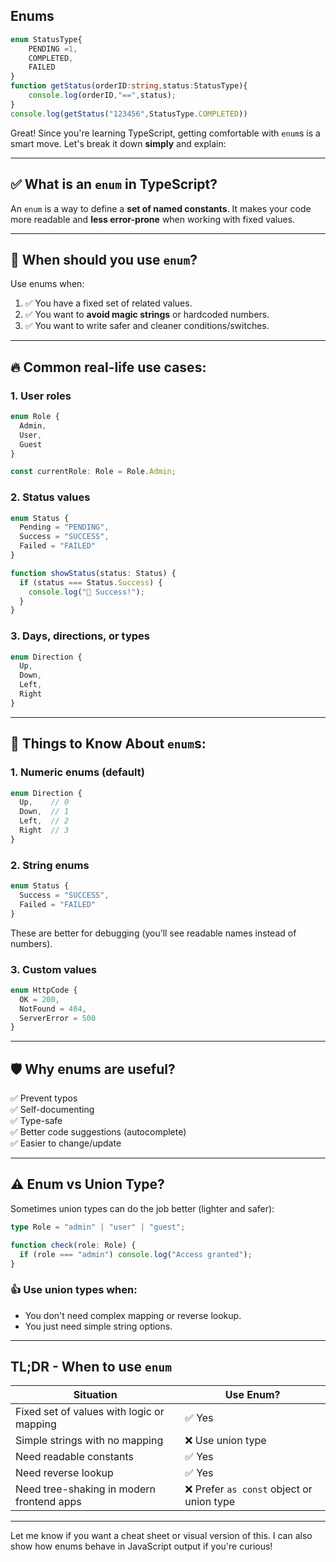 ## Enums

```ts
enum StatusType{
    PENDING =1,
    COMPLETED,
    FAILED
}
function getStatus(orderID:string,status:StatusType){
    console.log(orderID,"==",status);
}
console.log(getStatus("123456",StatusType.COMPLETED))
```


Great! Since you're learning TypeScript, getting comfortable with `enum`s is a smart move. Let's break it down **simply** and explain:

---

## ✅ What is an `enum` in TypeScript?

An `enum` is a way to define a **set of named constants**. It makes your code more readable and **less error-prone** when working with fixed values.

---

## 🔧 When should you use `enum`?

Use enums when:

1. ✅ You have a fixed set of related values.
2. ✅ You want to **avoid magic strings** or hardcoded numbers.
3. ✅ You want to write safer and cleaner conditions/switches.

---

## 🔥 Common real-life use cases:

### 1. **User roles**
```ts
enum Role {
  Admin,
  User,
  Guest
}

const currentRole: Role = Role.Admin;
```

### 2. **Status values**
```ts
enum Status {
  Pending = "PENDING",
  Success = "SUCCESS",
  Failed = "FAILED"
}

function showStatus(status: Status) {
  if (status === Status.Success) {
    console.log("🎉 Success!");
  }
}
```

### 3. **Days, directions, or types**
```ts
enum Direction {
  Up,
  Down,
  Left,
  Right
}
```

---

## 👀 Things to Know About `enum`s:

### 1. **Numeric enums** (default)
```ts
enum Direction {
  Up,    // 0
  Down,  // 1
  Left,  // 2
  Right  // 3
}
```

### 2. **String enums**
```ts
enum Status {
  Success = "SUCCESS",
  Failed = "FAILED"
}
```

These are better for debugging (you’ll see readable names instead of numbers).

### 3. **Custom values**
```ts
enum HttpCode {
  OK = 200,
  NotFound = 404,
  ServerError = 500
}
```

---

## 🛡️ Why enums are useful?

✅ Prevent typos  
✅ Self-documenting  
✅ Type-safe  
✅ Better code suggestions (autocomplete)  
✅ Easier to change/update

---

## ⚠️ Enum vs Union Type?

Sometimes union types can do the job better (lighter and safer):

```ts
type Role = "admin" | "user" | "guest";

function check(role: Role) {
  if (role === "admin") console.log("Access granted");
}
```

### 👍 Use union types when:
- You don't need complex mapping or reverse lookup.
- You just need simple string options.

---

## TL;DR - When to use `enum`

| Situation | Use Enum? |
|----------|-----------|
| Fixed set of values with logic or mapping | ✅ Yes |
| Simple strings with no mapping | ❌ Use union type |
| Need readable constants | ✅ Yes |
| Need reverse lookup | ✅ Yes |
| Need tree-shaking in modern frontend apps | ❌ Prefer `as const` object or union type |

---

Let me know if you want a cheat sheet or visual version of this. I can also show how enums behave in JavaScript output if you're curious!
